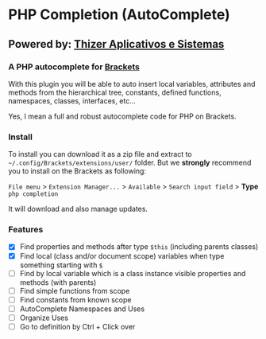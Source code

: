 # PHP Completion (AutoComplete)

## Powered by: [Thizer Aplicativos e Sistemas](https://www.thizer.com/)

### A PHP autocomplete for [Brackets](https://brackets.io) 

With this plugin you will be able to auto insert local variables, attributes and methods from the hierarchical tree,
constants, defined functions, namespaces, classes, interfaces, etc...

Yes, I mean a full and robust autocomplete code for PHP on Brackets.

### Install

To install you can download it as a zip file and extract to `~/.config/Brackets/extensions/user/` folder.
But we **strongly** recommend you to install on the Brackets as following:

`File menu` > `Extension Manager...` > `Available` > `Search input field` > **Type** `php completion`

It will download and also manage updates.

### Features

- [x] Find properties and methods after type `$this` (including parents classes)
- [x] Find local (class and/or document scope) variables when type something starting with `$`
- [ ] Find by local variable which is a class instance visible properties and methods (with parents)
- [ ] Find simple functions from scope
- [ ] Find constants from known scope
- [ ] AutoComplete Namespaces and Uses
- [ ] Organize Uses
- [ ] Go to definition by Ctrl + Click over
